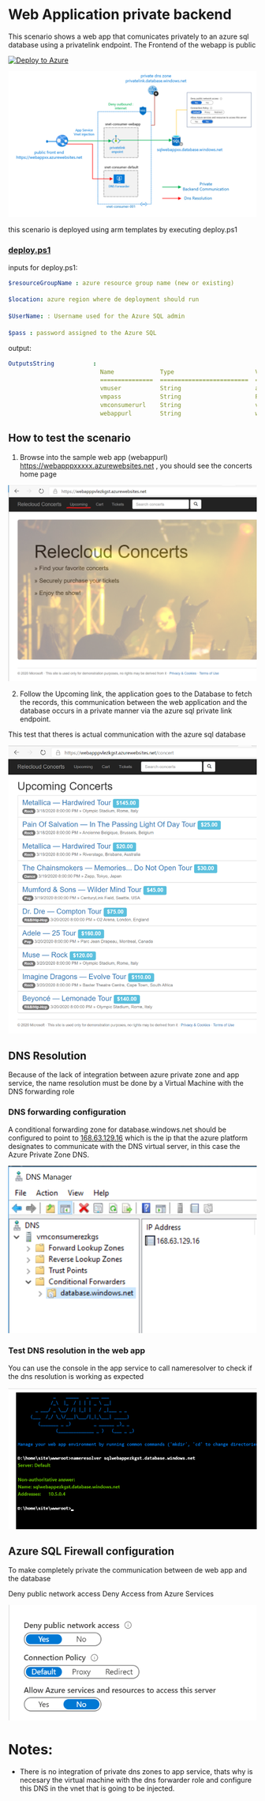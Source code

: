 # Web Application private backend 

This scenario shows a web app that comunicates privately to an azure sql database using a privatelink endpoint.
The Frontend of the webapp is public

[![Deploy to Azure](https://aka.ms/deploytoazurebutton)](https://portal.azure.com/#create/Microsoft.Template/uri/https%3A%2F%2Fraw.githubusercontent.com%2Fmblanco77%2Fprivatelink%2Fmaster%2Fwebapp%2Fazuredeploy.json)

 
![](images/webappsqlpvtlink.png)

this scenario is deployed using arm templates by executing deploy.ps1
### [deploy.ps1](deploy.ps1)
inputs for deploy.ps1:
```yaml
$resourceGroupName : azure resource group name (new or existing) 

$location: azure region where de deployment should run 

$UserName: : Username used for the Azure SQL admin

$pass : password assigned to the Azure SQL

```

output:
```yaml
OutputsString           :
                          Name             Type                       Value
                          ===============  =========================  ==========
                          vmuser           String                     azureuser
                          vmpass           String                     P1xxxxxxxxxx
                          vmconsumerurl    String                     vmconsumerxxxx.eastus.cloudapp.azure.com
                          webappurl        String                     webapppxxxxx.azurewebsites.net
```                          

## How to test the scenario


1. Browse into the sample web app (webappurl) https://webapppxxxxx.azurewebsites.net , you should see the concerts home page

![](images/concerts.png)

2. Follow the Upcoming link, the application goes to the Database to fetch the records, this communication between the web application and the database occurs in a private manner via the azure sql private link endpoint.

This test that theres is actual communication with the azure sql database


![](images/listconcerts.png)

## DNS Resolution

Because of the lack of integration between azure private zone and app service, the name resolution must be done by a Virtual Machine with the DNS forwarding role

### DNS forwarding configuration

A conditional forwarding zone for database.windows.net should be configured to point to [168.63.129.16](https://docs.microsoft.com/en-us/azure/virtual-network/what-is-ip-address-168-63-129-16)
which is the ip that the azure platform designates to communicate with the DNS virtual server, in this case the Azure Private Zone DNS.

![](images/dnsforwarding.png)

### Test DNS resolution in the web app

You can use the console in the app service to call nameresolver to check if the dns resolution is working as expected

![](images/consolenameresolver.png)

## Azure SQL Firewall configuration

To make completely private the communication between de web app and the database

Deny public network access
Deny Access from Azure Services

![](images/sqlfwsettings.png)

# Notes:

* There is no integration of private dns zones to app service, thats why is necesary the virtual machine with the dns forwarder role and configure this DNS in the vnet that is going to be injected.





